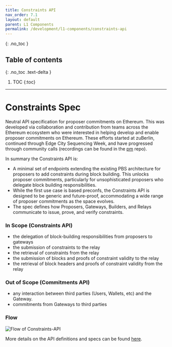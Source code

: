 ```yaml
---
title: Constraints API
nav_order: 7.1
layout: default
parent: L1 Components
permalink: /development/l1-components/constraints-api
---
```

{: .no_toc }

## Table of contents
{: .no_toc .text-delta }

1. TOC
{:toc}

---
# Constraints Spec
Neutral API specification for proposer commitments on Ethereum. This was developed via collaboration and contribution from teams across the Ethereum ecosystem who were interested in helping develop and enable proposer commitments on Ethereum. These efforts started at zuBerlin, continued through Edge City Sequencing Week, and have progressed through community calls (recordings can be found in the [pm](https://github.com/eth-fabric/pm) repo).

In summary the Constraints API is:
- A minimal set of endpoints extending the existing PBS architecture for proposers to add constraints during block building. This unlocks proposer commitments, particularly for unsophisticated proposers who delegate block building responsibilities.
- While the first use case is based preconfs, the Constraints API is designed to be generic and future-proof, accommodating a wide range of proposer commitments as the space evolves.
- The spec defines how Proposers, Gateways, Builders, and Relays communicate to issue, prove, and verify constraints.

### In Scope (Constraints API)
- the delegation of block-building responsibilities from proposers to gateways
- the submission of constraints to the relay
- the retrieval of constraints from the relay
- the submission of blocks and proofs of constraint validity to the relay
- the retrieval of block headers and proofs of constraint validity from the relay

### Out of Scope (Commitments API)
- any interaction between third parties (Users, Wallets, etc) and the Gateway.
- commitments from Gateways to third parties

### Flow

![Flow of Constraints-API](/website/assets/images/Constraints-API.png)

More details on the API definitions and specs can be found [here](https://github.com/eth-fabric/constraints-specs/blob/main/specs/constraints-api.md).

